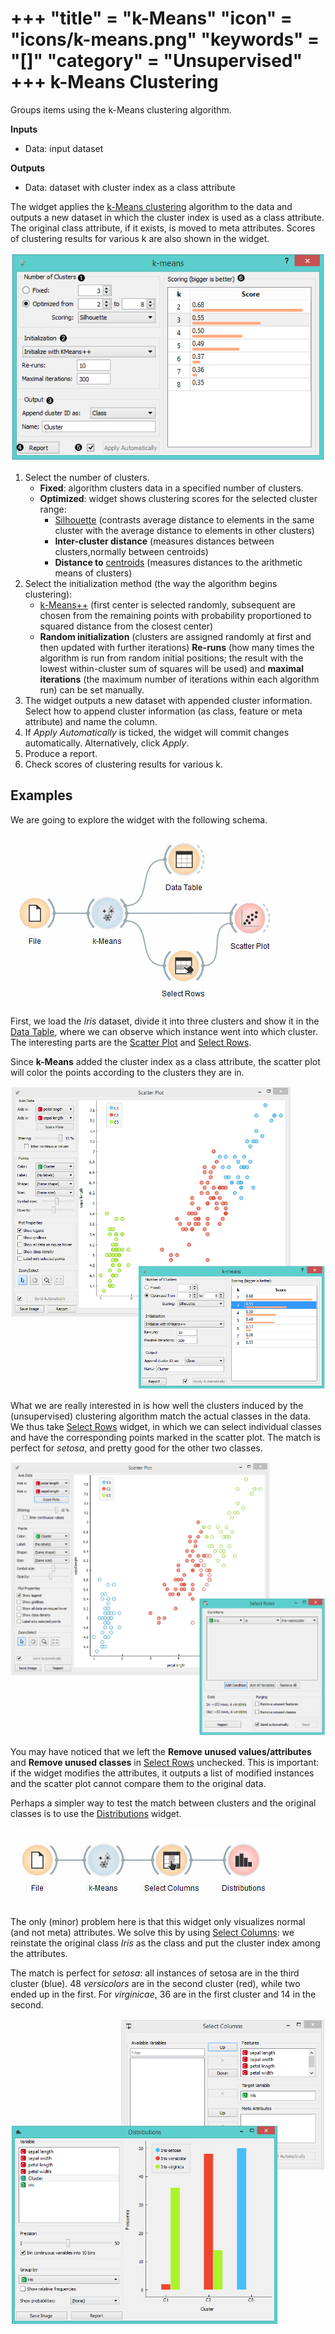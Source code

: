 +++
"title" = "k-Means"
"icon" = "icons/k-means.png"
"keywords" = "[]"
"category" = "Unsupervised"
+++
k-Means Clustering
==================

Groups items using the k-Means clustering algorithm.

**Inputs**

- Data: input dataset

**Outputs**

- Data: dataset with cluster index as a class attribute

The widget applies the [k-Means clustering](https://en.wikipedia.org/wiki/K-means_clustering) algorithm to the data and outputs a new dataset in which the cluster index is used as a class attribute. The original class attribute, if it exists, is moved to meta attributes. Scores of clustering results for various k are also shown in the widget.

![](/images/unsupervised/kMeans-stamped.png)

1. Select the number of clusters.
   - **Fixed**: algorithm clusters data in a specified number of clusters.
   - **Optimized**: widget shows clustering scores for the selected cluster range:
     - [Silhouette](https://en.wikipedia.org/wiki/Silhouette_\(clustering\)) (contrasts average distance to elements in the same cluster with the average distance to elements in other clusters)
     - **Inter-cluster distance** (measures distances between clusters,normally between centroids)
     - **Distance to** [centroids](https://en.wikipedia.org/wiki/Centroid) (measures distances to the arithmetic means of clusters)
2. Select the initialization method (the way the algorithm begins clustering):
   - [k-Means++](https://en.wikipedia.org/wiki/K-means%2B%2B) (first center is selected randomly, subsequent are chosen from the remaining points with probability proportioned to squared distance from the closest center)
   - **Random initialization** (clusters are assigned randomly at first and then updated with further iterations)
  **Re-runs** (how many times the algorithm is run from random initial positions; the result with the lowest within-cluster sum of squares will be used) and **maximal iterations** (the maximum number of iterations within each algorithm run) can be set manually.
3. The widget outputs a new dataset with appended cluster information. Select how to append cluster information (as class, feature or meta attribute) and name the column.
4. If *Apply Automatically* is ticked, the widget will commit changes automatically. Alternatively, click *Apply*.
5. Produce a report.
6. Check scores of clustering results for various k.

Examples
--------

We are going to explore the widget with the following schema.

![](/images/unsupervised/K-MeansClustering-Schema.png)

First, we load the *Iris* dataset, divide it into three clusters and show it in the [Data Table](/widget-catalog/data/datatable), where we can observe which instance went into which cluster. The interesting parts are the [Scatter Plot](/widget-catalog/visualize/scatterplot) and [Select Rows](/widget-catalog/data/selectrows).

Since **k-Means** added the cluster index as a class attribute, the scatter plot will color the points according to the clusters they are in.

![](/images/unsupervised/kMeans-Scatterplot.png)

What we are really interested in is how well the clusters induced by the (unsupervised) clustering algorithm match the actual classes in the data. We thus take [Select Rows](/widget-catalog/data/selectrows) widget, in which we can select individual classes and have the corresponding points marked in the scatter plot. The match is perfect for *setosa*, and pretty good for the other two classes.

![](/images/unsupervised/K-MeansClustering-Example.png)

You may have noticed that we left the **Remove unused values/attributes** and **Remove unused classes** in [Select Rows](/widget-catalog/data/selectrows) unchecked. This is important: if the widget modifies the attributes, it outputs a list of modified instances and the scatter plot cannot compare them to the original data.

Perhaps a simpler way to test the match between clusters and the original classes is to use the [Distributions](/widget-catalog/visualize/distributions) widget.

![](/images/unsupervised/K-MeansClustering-Schema2.png)

The only (minor) problem here is that this widget only visualizes normal (and not meta) attributes. We solve this by using [Select Columns](/widget-catalog/data/selectcolumns): we reinstate the original class *Iris* as the class and put the cluster index among the attributes.

The match is perfect for *setosa*: all instances of setosa are in the third cluster (blue). 48 *versicolors* are in the second cluster (red), while two ended up in the first. For *virginicae*, 36 are in the first cluster and 14 in the second.

![](/images/unsupervised/K-MeansClustering-Example2.png)
